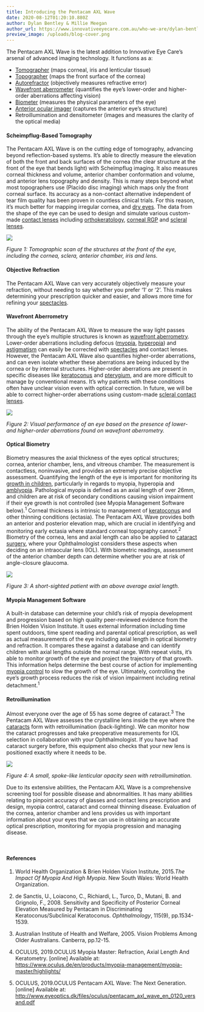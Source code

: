 ```yaml
---
title: Introducing the Pentacam AXL Wave
date: 2020-08-12T01:20:10.880Z
author: Dylan Bentley & Millie Meegan
author_url: https://www.innovativeeyecare.com.au/who-we-are/dylan-bentley
preview_image: /uploads/blog-cover.png
---
```

<div class="employee-heading">

The Pentacam AXL Wave is the latest addition to Innovative Eye Care’s arsenal of advanced imaging technology. It functions as a:

* <a href="https://www.innovativeeyecare.com.au/what-we-do/corneal-tomography">Tomographer</a> (maps corneal, iris and lenticular tissue)
* <a href="https://www.innovativeeyecare.com.au/what-we-do/corneal-topography">Topographer</a> (maps the front surface of the cornea)
* <a href="https://www.innovativeeyecare.com.au/what-we-do/auto-phoropter">Autorefractor</a> (objectively measures refractive error)
* <a href="https://www.innovativeeyecare.com.au/what-we-do/wavefront-aberrometry">Wavefront aberrometer</a> (quantifies the eye’s lower-order and higher-order aberrations affecting vision)
* <a href="https://www.innovativeeyecare.com.au/what-we-do/optical-biometry">Biometer</a> (measures the physical parameters of the eye)
* <a href="https://www.innovativeeyecare.com.au/what-we-do/anterior-imaging">Anterior ocular imager</a> (captures the anterior eye’s structure)
* Retroillumination and densitometer (images and measures the clarity of the optical media)

</div>

#### Scheimpflug-Based Tomography

The Pentacam AXL Wave is on the cutting edge of tomography, advancing beyond reflection-based systems. It’s able to directly measure the elevation of both the front and back surfaces of the cornea (the clear structure at the front of the eye that bends light) with Scheimpflug imaging. It also measures corneal thickness and volume, anterior chamber conformation and volume, and anterior lens topography and density. This is many steps beyond what most topographers use (Placido disc imaging) which maps only the front corneal surface. Its accuracy as a non-contact alternative independent of tear film quality has been proven in countless clinical trials. For this reason, it’s much better for mapping irregular cornea, and [dry eyes](https://www.innovativeeyecare.com.au/what-we-do/dry-eye-disease). The data from the shape of the eye can be used to design and simulate various custom-made [contact lenses](https://www.innovativeeyecare.com.au/what-we-do/contact-lenses) including [orthokeratology](https://www.innovativeeyecare.com.au/what-we-do/orthokeratology-corneal-reshaping), [corneal RGP](https://www.innovativeeyecare.com.au/what-we-do/gas-permeable-contact-lenses) and [scleral lenses](https://www.innovativeeyecare.com.au/what-we-do/scleral-contact-lenses).

![](/uploads/schiempflug.jpg)

*Figure 1: Tomographic scan of the structures at the front of the eye, including the cornea, sclera, anterior chamber, iris and lens.*

#### Objective Refraction

The Pentacam AXL Wave can very accurately objectively measure your refraction, without needing to say whether you prefer ‘1’ or ‘2’. This makes determining your prescription quicker and easier, and allows more time for refining your [spectacles](https://www.innovativeeyecare.com.au/what-we-do/glasses).

#### Wavefront Aberrometry

The ability of the Pentacam AXL Wave to measure the way light passes through the eye’s multiple structures is known as [wavefront aberrometry](https://www.innovativeeyecare.com.au/what-we-do/wavefront-aberrometry). Lower-order aberrations including defocus ([myopia](https://www.innovativeeyecare.com.au/what-we-do/myopia), [hyperopia](innovativeeyecare.com.au/what-we-do/hyperopia)) and [astigmatism](https://www.innovativeeyecare.com.au/what-we-do/astigmatism) can easily be corrected with [spectacles](https://www.innovativeeyecare.com.au/what-we-do/glasses) and contact lenses. However, the Pentacam AXL Wave also quantifies higher-order aberrations, and can even isolate whether these aberrations are being induced by the cornea or by internal structures. Higher-order aberrations are present in specific diseases like [keratoconus](https://www.innovativeeyecare.com.au/what-we-do/keratoconus) and [pterygium](https://www.innovativeeyecare.com.au/what-we-do/pterygium-pinguecula), and are more difficult to manage by conventional means. It’s why patients with these conditions often have unclear vision even with optical correction. In future, we will be able to correct higher-order aberrations using custom-made [scleral contact lenses](https://www.innovativeeyecare.com.au/what-we-do/scleral-contact-lenses).

![](/uploads/aberrometry-myopia.jpg)

*Figure 2: Visual performance of an eye based on the presence of lower- and higher-order aberrations found on wavefront aberrometry.*

#### Optical Biometry

Biometry measures the axial thickness of the eyes optical structures; cornea, anterior chamber, lens, and vitreous chamber. The measurement is contactless, noninvasive, and provides an extremely precise objective assessment. Quantifying the length of the eye is important for monitoring its [growth in children](https://www.innovativeeyecare.com.au/what-we-do/myopia-control), particularly in regards to myopia, hyperopia and [amblyopia](https://www.innovativeeyecare.com.au/what-we-do/amblyopia). Pathological myopia is defined as an axial length of over 26mm, and children are at risk of secondary conditions causing vision impairment if their eye growth is not controlled (see Myopia Management Software below).<sup>1</sup> Corneal thickness is intrinsic to management of [keratoconus](https://www.innovativeeyecare.com.au/what-we-do/keratoconus) and other thinning conditions (ectasia). The Pentacam AXL Wave provides both an anterior and posterior elevation map, which are crucial in identifying and monitoring early ectasia where standard corneal topography cannot.<sup>2</sup> Biometry of the cornea, lens and axial length can also be applied to [cataract surgery](https://www.innovativeeyecare.com.au/what-we-do/cataract), where your Ophthalmologist considers these aspects when deciding on an intraocular lens (IOL). With biometric readings, assessment of the anterior chamber depth can determine whether you are at risk of angle-closure glaucoma.

![](/uploads/al-ok.jpg)

*Figure 3: A short-sighted patient with an above average axial length.*

#### Myopia Management Software

A built-in database can determine your child’s risk of myopia development and progression based on high quality peer-reviewed evidence from the Brien Holden Vision Institute. It uses external information including time spent outdoors, time spent reading and parental optical prescription, as well as actual measurements of the eye including axial length in optical biometry and refraction. It compares these against a database and can identify children with axial lengths outside the normal range. With repeat visits, it’s able to monitor growth of the eye and project the trajectory of that growth. This information helps determine the best course of action for implementing [myopia control](https://www.innovativeeyecare.com.au/what-we-do/myopia-control) to slow the growth of the eye. Ultimately, controlling the eye’s growth process reduces the risk of vision impairment including retinal detachment.<sup>1</sup>

#### Retroillumination

Almost everyone over the age of 55 has some degree of cataract.<sup>3</sup> The Pentacam AXL Wave assesses the crystalline lens inside the eye where the [cataracts](https://www.innovativeeyecare.com.au/what-we-do/cataract) form with retroillumination (back-lighting). We can monitor how the cataract progresses and take preoperative measurements for IOL selection in collaboration with your Ophthalmologist. If you have had cataract surgery before, this equipment also checks that your new lens is positioned exactly where it needs to be.

![](/uploads/retroillumination.jpg)

*Figure 4: A small, spoke-like lenticular opacity seen with retroillumination.*

Due to its extensive abilities, the Pentacam AXL Wave is a comprehensive screening tool for possible disease and abnormalities. It has many abilities relating to pinpoint accuracy of glasses and contact lens prescription and design, myopia control, cataract and corneal thinning disease. Evaluation of the cornea, anterior chamber and lens provides us with important information about your eyes that we can use in obtaining an accurate optical prescription, monitoring for myopia progression and managing disease.

<br>

#### References

1. World Health Organization & Brien Holden Vision Institute, 2015.*The Impact Of Myopia And High Myopia*. New South Wales: World Health Organization.

2. de Sanctis, U., Loiacono, C., Richiardi, L., Turco, D., Mutani, B. and Grignolo, F., 2008. Sensitivity and Specificity of Posterior Corneal Elevation Measured by Pentacam in Discriminating Keratoconus/Subclinical Keratoconus. *Ophthalmology*, 115(9), pp.1534-1539.

3. Australian Institute of Health and Welfare, 2005. Vision Problems Among Older Australians. Canberra, pp.12-15.

2. OCULUS, 2019.OCULUS Myopia Master: Refraction, Axial Length And Keratometry. \[online] Available at: https://www.oculus.de/en/products/myopia-management/myopia-master/highlights/

3. OCULUS, 2019.OCULUS Pentacam AXL Wave: The Next Generation. \[online] Available at: http://www.eyeoptics.dk/files/oculus/pentacam_axl_wave_en_0120_versand.pdf